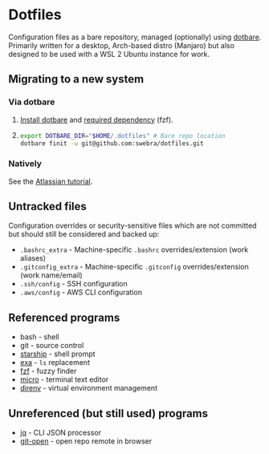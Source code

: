 # Dotfiles
Configuration files as a bare repository, managed (optionally) using [dotbare](https://github.com/kazhala/dotbare). Primarily written for a desktop, Arch-based distro (Manjaro) but also designed to be used with a WSL 2 Ubuntu instance for work.

## Migrating to a new system
### Via dotbare
1. [Install dotbare](https://github.com/kazhala/dotbare#bash) and [required dependency](https://github.com/kazhala/dotbare#required-dependency) (fzf).
1. ```bash
   export DOTBARE_DIR="$HOME/.dotfiles" # Bare repo location
   dotbare finit -u git@github.com:swebra/dotfiles.git
   ```

### Natively
See the [Atlassian tutorial](https://www.atlassian.com/git/tutorials/dotfiles).

## Untracked files
Configuration overrides or security-sensitive files which are not committed but should still be considered and backed up:
- `.bashrc_extra` - Machine-specific `.bashrc` overrides/extension (work aliases)
- `.gitconfig_extra` - Machine-specific `.gitconfig` overrides/extension (work name/email)
- `.ssh/config` - SSH configuration
- `.aws/config` - AWS CLI configuration

## Referenced programs
- bash - shell
- git - source control
- [starship](https://starship.rs) - shell prompt
- [exa](https://the.exa.website) - `ls` replacement
- [fzf](https://github.com/junegunn/fzf) - fuzzy finder
- [micro](https://micro-editor.github.io) - terminal text editor
- [direnv](https://direnv.net) - virtual environment management

## Unreferenced (but still used) programs
- [jq](https://stedolan.github.io/jq/) - CLI JSON processor
- [git-open](https://github.com/paulirish/git-open) - open repo remote in browser

